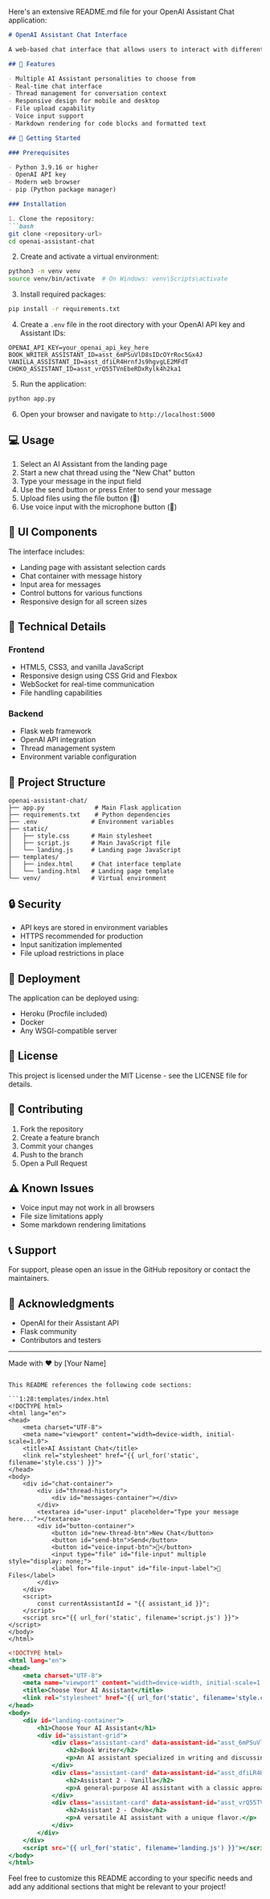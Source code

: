 Here's an extensive README.md file for your OpenAI Assistant Chat application:

```markdown
# OpenAI Assistant Chat Interface

A web-based chat interface that allows users to interact with different OpenAI Assistants through a clean and intuitive UI.

## 🌟 Features

- Multiple AI Assistant personalities to choose from
- Real-time chat interface
- Thread management for conversation context
- Responsive design for mobile and desktop
- File upload capability
- Voice input support
- Markdown rendering for code blocks and formatted text

## 🚀 Getting Started

### Prerequisites

- Python 3.9.16 or higher
- OpenAI API key
- Modern web browser
- pip (Python package manager)

### Installation

1. Clone the repository:
```bash
git clone <repository-url>
cd openai-assistant-chat
```

2. Create and activate a virtual environment:
```bash
python3 -m venv venv
source venv/bin/activate  # On Windows: venv\Scripts\activate
```

3. Install required packages:
```bash
pip install -r requirements.txt
```

4. Create a `.env` file in the root directory with your OpenAI API key and Assistant IDs:
```env
OPENAI_API_KEY=your_openai_api_key_here
BOOK_WRITER_ASSISTANT_ID=asst_6mPSuVlD8sIDcOYrRoc5Gx4J
VANILLA_ASSISTANT_ID=asst_dfiLR4HrnfJs9hgvgLE2MFdT
CHOKO_ASSISTANT_ID=asst_vrQ55TVnEbeRDxRylk4h2ka1
```

5. Run the application:
```bash
python app.py
```

6. Open your browser and navigate to `http://localhost:5000`

## 💻 Usage

1. Select an AI Assistant from the landing page
2. Start a new chat thread using the "New Chat" button
3. Type your message in the input field
4. Use the send button or press Enter to send your message
5. Upload files using the file button (📂)
6. Use voice input with the microphone button (🎤)

## 🎨 UI Components

The interface includes:
- Landing page with assistant selection cards
- Chat container with message history
- Input area for messages
- Control buttons for various functions
- Responsive design for all screen sizes

## 🔧 Technical Details

### Frontend
- HTML5, CSS3, and vanilla JavaScript
- Responsive design using CSS Grid and Flexbox
- WebSocket for real-time communication
- File handling capabilities

### Backend
- Flask web framework
- OpenAI API integration
- Thread management system
- Environment variable configuration

## 📁 Project Structure

```
openai-assistant-chat/
├── app.py              # Main Flask application
├── requirements.txt    # Python dependencies
├── .env               # Environment variables
├── static/
│   ├── style.css      # Main stylesheet
│   ├── script.js      # Main JavaScript file
│   └── landing.js     # Landing page JavaScript
├── templates/
│   ├── index.html     # Chat interface template
│   └── landing.html   # Landing page template
└── venv/              # Virtual environment
```

## 🔒 Security

- API keys are stored in environment variables
- HTTPS recommended for production
- Input sanitization implemented
- File upload restrictions in place

## 🚀 Deployment

The application can be deployed using:
- Heroku (Procfile included)
- Docker
- Any WSGI-compatible server

## 📝 License

This project is licensed under the MIT License - see the LICENSE file for details.

## 🤝 Contributing

1. Fork the repository
2. Create a feature branch
3. Commit your changes
4. Push to the branch
5. Open a Pull Request

## ⚠️ Known Issues

- Voice input may not work in all browsers
- File size limitations apply
- Some markdown rendering limitations

## 📞 Support

For support, please open an issue in the GitHub repository or contact the maintainers.

## 🙏 Acknowledgments

- OpenAI for their Assistant API
- Flask community
- Contributors and testers

---

Made with ❤️ by [Your Name]
```

This README references the following code sections:

```1:28:templates/index.html
<!DOCTYPE html>
<html lang="en">
<head>
    <meta charset="UTF-8">
    <meta name="viewport" content="width=device-width, initial-scale=1.0">
    <title>AI Assistant Chat</title>
    <link rel="stylesheet" href="{{ url_for('static', filename='style.css') }}">
</head>
<body>
    <div id="chat-container">
        <div id="thread-history">
            <div id="messages-container"></div>
        </div>
        <textarea id="user-input" placeholder="Type your message here..."></textarea>
        <div id="button-container">
            <button id="new-thread-btn">New Chat</button>
            <button id="send-btn">Send</button>
            <button id="voice-input-btn">🎤</button>
            <input type="file" id="file-input" multiple style="display: none;">
            <label for="file-input" id="file-input-label">📂 Files</label>
        </div>        
    </div>
    <script>
        const currentAssistantId = "{{ assistant_id }}";
    </script>
    <script src="{{ url_for('static', filename='script.js') }}"></script>
</body>
</html>
```



```1:29:templates/landing.html
<!DOCTYPE html>
<html lang="en">
<head>
    <meta charset="UTF-8">
    <meta name="viewport" content="width=device-width, initial-scale=1.0">
    <title>Choose Your AI Assistant</title>
    <link rel="stylesheet" href="{{ url_for('static', filename='style.css') }}">
</head>
<body>
    <div id="landing-container">
        <h1>Choose Your AI Assistant</h1>
        <div id="assistant-grid">
            <div class="assistant-card" data-assistant-id="asst_6mPSuVlD8sIDcOYrRoc5Gx4J">
                <h2>Book Writer</h2>
                <p>An AI assistant specialized in writing and discussing books.</p>
            </div>
            <div class="assistant-card" data-assistant-id="asst_dfiLR4HrnfJs9hgvgLE2MFdT">
                <h2>Assistant 2 - Vanilla</h2>
                <p>A general-purpose AI assistant with a classic approach.</p>
            </div>
            <div class="assistant-card" data-assistant-id="asst_vrQ55TVnEbeRDxRylk4h2ka1">
                <h2>Assistant 2 - Choko</h2>
                <p>A versatile AI assistant with a unique flavor.</p>
            </div>
        </div>
    </div>
    <script src="{{ url_for('static', filename='landing.js') }}"></script>
</body>
</html>
```


Feel free to customize this README according to your specific needs and add any additional sections that might be relevant to your project!